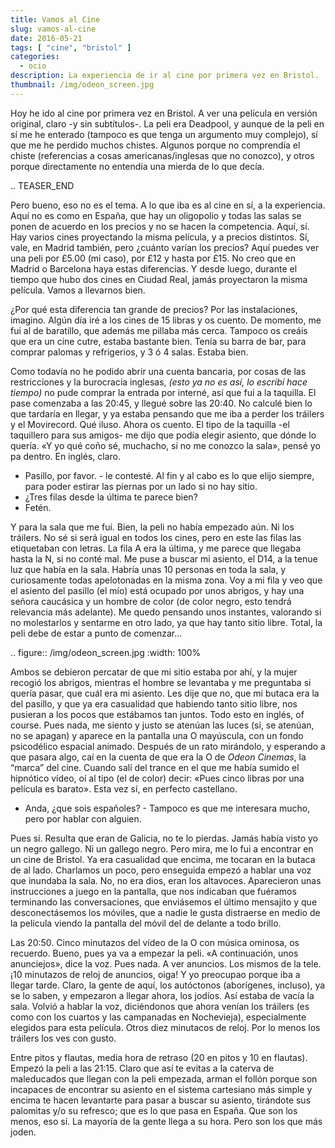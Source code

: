 ```yaml
---
title: Vamos al Cine
slug: vamos-al-cine
date: 2016-05-21
tags: [ "cine", "bristol" ]
categories:
  - ocio
description: La experiencia de ir al cine por primera vez en Bristol.
thumbnail: /img/odeon_screen.jpg
---
```


Hoy he ido al cine por primera vez en Bristol. A ver una película en
versión original, claro -y sin subtítulos-. La peli era Deadpool, y
aunque de la peli en sí me he enterado (tampoco es que tenga un
argumento muy complejo), sí que me he perdido muchos chistes. Algunos
porque no comprendía el chiste (referencias a cosas
americanas/inglesas que no conozco), y otros porque directamente no
entendía una mierda de lo que decía.

.. TEASER_END

Pero bueno, eso no es el tema. A lo que iba es al cine en sí, a la
experiencia. Aquí no es como en España, que hay un oligopolio y todas
las salas se ponen de acuerdo en los precios y no se hacen la
competencia. Aquí, sí. Hay varios cines proyectando la misma película,
y a precios distintos. Sí, vale, en Madrid también, pero ¿cuánto
varían los precios? Aquí puedes ver una peli por £5.00 (mi caso), por
£12 y hasta por £15. No creo que en Madrid o Barcelona haya estas
diferencias. Y desde luego, durante el tiempo que hubo dos cines en
Ciudad Real, jamás proyectaron la misma película. Vamos a llevarnos
bien.

¿Por qué esta diferencia tan grande de precios? Por las instalaciones,
imagino. Algún día iré a los cines de 15 libras y os cuento. De
momento, me fui al de baratillo, que además me pillaba más
cerca. Tampoco os creáis que era un cine cutre, estaba bastante
bien. Tenía su barra de bar, para comprar palomas y refrigerios, y 3 ó
4 salas. Estaba bien.

Como todavía no he podido abrir una cuenta bancaria, por cosas de las
restricciones y la burocracia inglesas, *(esto ya no es así, lo
escribí hace tiempo)* no pude comprar la entrada por interné, así que
fui a la taquilla. El pase comenzaba a las 20:45, y llegué sobre las
20:40. No calculé bien lo que tardaría en llegar, y ya estaba pensando
que me iba a perder los tráilers y el Movirecord. Qué iluso. Ahora os
cuento. El tipo de la taquilla -el taquillero para sus amigos- me dijo
que podía elegir asiento, que dónde lo quería. «Y yo qué coño sé,
muchacho, si no me conozco la sala», pensé yo pa dentro. En inglés,
claro.

- Pasillo, por favor. - le contesté. Al fin y al cabo es lo que elijo
  siempre, para poder estirar las piernas por un lado si no hay sitio.
- ¿Tres filas desde la última te parece bien?
- Fetén.

Y para la sala que me fui. Bien, la peli no había empezado aún. Ni los
tráilers. No sé si será igual en todos los cines, pero en este las
filas las etiquetaban con letras. La fila A era la última, y me parece
que llegaba hasta la N, si no conté mal. Me puse a buscar mi asiento,
el D14, a la tenue luz que había en la sala. Habría unas 10 personas
en toda la sala, y curiosamente todas apelotonadas en la misma
zona. Voy a mi fila y veo que el asiento del pasillo (el mío) está
ocupado por unos abrigos, y hay una señora caucásica y un hombre de
color (de color negro, esto tendrá relevancia más adelante). Me quedo
pensando unos instantes, valorando si no molestarlos y sentarme en
otro lado, ya que hay tanto sitio libre. Total, la peli debe de estar
a punto de comenzar…

.. figure:: /img/odeon_screen.jpg
   :width: 100%

Ambos se debieron percatar de que mi sitio estaba por ahí, y la mujer
recogió los abrigos, mientras el hombre se levantaba y me preguntaba
si quería pasar, que cuál era mi asiento. Les dije que no, que mi
butaca era la del pasillo, y que ya era casualidad que habiendo tanto
sitio libre, nos pusieran a los pocos que estábamos tan juntos. Todo
esto en inglés, of course. Pues nada, me siento y justo se atenúan las
luces (sí, se atenúan, no se apagan) y aparece en la pantalla una O
mayúscula, con un fondo psicodélico espacial animado. Después de un
rato mirándolo, y esperando a que pasara algo, caí en la cuenta de que
era la O de *Odeon Cinemas*, la “marca” del cine. Cuando salí del trance
en el que me había sumido el hipnótico vídeo, oí al tipo (el de color)
decir: «Pues cinco libras por una película es barato». Esta vez sí, en
perfecto castellano.

- Anda, ¿que sois españoles? - Tampoco es que me interesara mucho,
  pero por hablar con alguien.

Pues sí. Resulta que eran de Galicia, no te lo pierdas. Jamás había
visto yo un negro gallego. Ni un gallego negro. Pero mira, me lo fui a
encontrar en un cine de Bristol. Ya era casualidad que encima, me
tocaran en la butaca de al lado. Charlamos un poco, pero enseguida
empezó a hablar una voz que inundaba la sala. No, no era dios, eran
los altavoces. Aparecieron unas instrucciones a juego en la pantalla,
que nos indicaban que fuéramos terminando las conversaciones, que
enviásemos el último mensajito y que desconectásemos los móviles, que
a nadie le gusta distraerse en medio de la película viendo la pantalla
del móvil del de delante a todo brillo.

Las 20:50. Cinco minutazos del vídeo de la O con música ominosa, os
recuerdo. Bueno, pues ya va a empezar la peli. «A continuación, unos
anunciejos», dice la voz. Pues nada. A ver anuncios. Los mismos de la
tele. ¡10 minutazos de reloj de anuncios, oiga! Y yo preocupao porque
iba a llegar tarde. Claro, la gente de aquí, los autóctonos
(aborígenes, incluso), ya se lo saben, y empezaron a llegar ahora, los
jodíos. Así estaba de vacía la sala. Volvió a hablar la voz,
diciéndonos que ahora venían los tráilers (es como con los cuartos y
las campanadas en Nochevieja), especialmente elegidos para esta
película. Otros diez minutacos de reloj. Por lo menos los tráilers los
ves con gusto.

Entre pitos y flautas, media hora de retraso (20 en pitos y 10 en
flautas). Empezó la peli a las 21:15. Claro que así te evitas a la
caterva de maleducados que llegan con la peli empezada, arman el
follón porque son incapaces de encontrar su asiento en el sistema
cartesiano más simple y encima te hacen levantarte para pasar a buscar
su asiento, tirándote sus palomitas y/o su refresco; que es lo que
pasa en España. Que son los menos, eso sí. La mayoría de la gente
llega a su hora. Pero son los que más joden.
